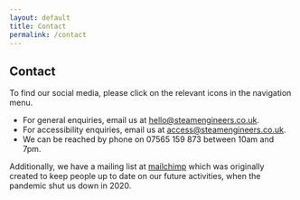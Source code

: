 ```yaml
---
layout: default
title: Contact
permalink: /contact
---
```


## Contact

To find our social media, please click on the relevant icons in the navigation menu.

- For general enquiries, email us at [hello@steamengineers.co.uk](mailto:hello@steamengineers.co.uk).
- For accessibility enquiries, email us at [access@steamengineers.co.uk](mailto:access@steamengineers.co.uk).
- We can be reached by phone on 07565 159 873 between 10am and 7pm.

Additionally, we have a mailing list at [mailchimp](https://liverpool-tech-club.mailchimpsites.com/) which was originally created to keep people up to date on our future activities, when the pandemic shut us down in 2020.

<form>
  <!-- Form stuff -->
</form>
